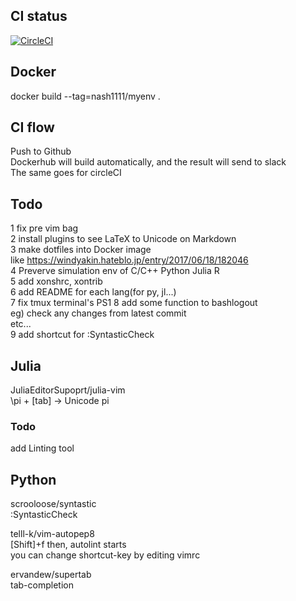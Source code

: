 ## CI status
[![CircleCI](https://circleci.com/gh/nash1111/dotfiles.svg?style=svg)](https://circleci.com/gh/nash1111/dotfiles)


## Docker
docker build --tag=nash1111/myenv .

## CI flow
Push to Github  
Dockerhub will build automatically, and the result will send to slack  
The same goes for circleCI


## Todo
1 fix pre
vim bag  
2 install plugins to see LaTeX to Unicode on Markdown  
3 make dotfiles into Docker image  
like https://windyakin.hateblo.jp/entry/2017/06/18/182046  
4 Preverve simulation env of C/C++ Python Julia R  
5 add xonshrc, xontrib  
6 add README for each lang(for py, jl...)  
7 fix tmux terminal's PS1 
8 add some function to bashlogout  
eg) 
check any changes from latest commit  
etc...  
9 add shortcut for :SyntasticCheck  


## Julia  
JuliaEditorSupoprt/julia-vim  
\pi + [tab] →  Unicode pi
### Todo  
add Linting tool  


## Python  

scrooloose/syntastic  
:SyntasticCheck  

telll-k/vim-autopep8  
[Shift]+f then, autolint starts  
you can change shortcut-key by editing vimrc  

ervandew/supertab  
tab-completion

